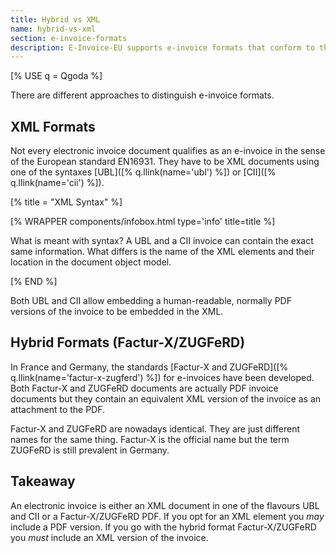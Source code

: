 ```yaml
---
title: Hybrid vs XML
name: hybrid-vs-xml
section: e-invoice-formats
description: E-Invoice-EU supports e-invoice formats that conform to the European standard EN16931.
---
```

<!--qgoda-no-xgettext-->
[% USE q = Qgoda %]
<!--/qgoda-no-xgettext-->

There are different approaches to distinguish e-invoice formats.

## XML Formats

Not every electronic invoice document qualifies as an e-invoice in the
sense of the European standard EN16931. They have to be XML documents using
one of the syntaxes [UBL]([% q.llink(name='ubl') %]) or [CII]([% q.llink(name='cii') %]).

[% title = "XML Syntax" %]
<!--qgoda-no-xgettext-->
[% WRAPPER components/infobox.html type='info' title=title %]
<!--/qgoda-no-xgettext-->
What is meant with syntax? A UBL and a CII invoice can contain the exact same
information. What differs is the name of the XML elements and their location in
the document object model. 
<!--qgoda-no-xgettext-->
[% END %]
<!--/qgoda-no-xgettext-->

Both UBL and CII allow embedding a human-readable, normally PDF versions of the
invoice to be embedded in the XML.

## Hybrid Formats (Factur-X/ZUGFeRD)

In France and Germany, the standards [Factur-X and ZUGFeRD]([% q.llink(name='factur-x-zugferd') %]) for e-invoices
have been developed. Both Factur-X and ZUGFeRD documents are actually PDF
invoice documents but they contain an equivalent XML version of the invoice as
an attachment to the PDF.

Factur-X and ZUGFeRD are nowadays identical. They are just different names for
the same thing. Factur-X is the official name but the term ZUGFeRD is still
prevalent in Germany.

## Takeaway

An electronic invoice is either an XML document in one of the flavours UBL and
CII or a Factur-X/ZUGFeRD PDF. If you opt for an XML element you *may* include
a PDF version. If you go with the hybrid format Factur-X/ZUGFeRD you *must*
include an XML version of the invoice.
